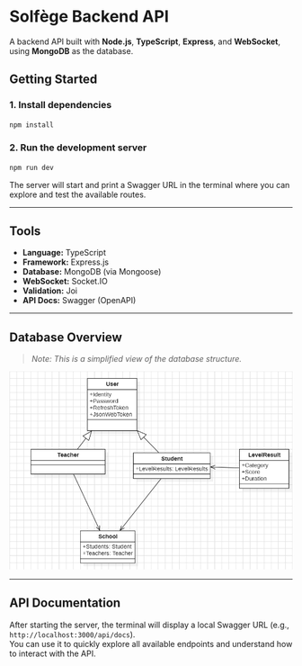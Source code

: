 # Solfège Backend API

A backend API built with **Node.js**, **TypeScript**, **Express**, and **WebSocket**, using **MongoDB** as the database.

## Getting Started

### 1. Install dependencies

```bash
npm install
```

### 2. Run the development server

```bash
npm run dev
```

The server will start and print a Swagger URL in the terminal where you can explore and test the available routes.

---

## Tools

- **Language:** TypeScript
- **Framework:** Express.js
- **Database:** MongoDB (via Mongoose)
- **WebSocket:** Socket.IO
- **Validation:** Joi
- **API Docs:** Swagger (OpenAPI)

---

## Database Overview

> _Note: This is a simplified view of the database structure._

![Simplified Diagram](public/assets/diagrams/Simplifiend-DataBase-Diagram.png)

---

## API Documentation

After starting the server, the terminal will display a local Swagger URL (e.g., `http://localhost:3000/api/docs`).  
You can use it to quickly explore all available endpoints and understand how to interact with the API.
